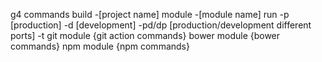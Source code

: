 g4 commands
	build -[project name]
	module -[module name]
	run
		-p [production]
		-d [development]
		-pd/dp [production/development different ports]
		-t
	git module {git action commands}
	bower module {bower commands}
	npm module {npm commands}
	

